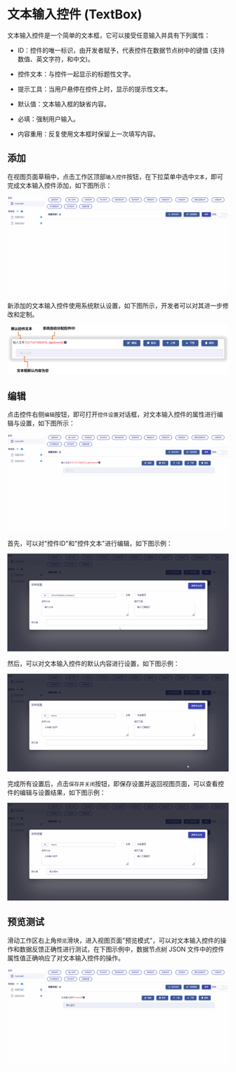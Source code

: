 # 文本输入控件 (TextBox)

文本输入控件是一个简单的文本框，它可以接受任意输入并具有下列属性：

* ID：控件的唯一标识，由开发者赋予，代表控件在数据节点树中的键值 (支持数值、英文字符，和中文)。

* 控件文本：与控件一起显示的标题性文字。

* 提示工具：当用户悬停在控件上时，显示的提示性文本。

* 默认值：文本输入框的缺省内容。

* 必填：强制用户输入。

* 内容重用：反复使用文本框时保留上一次填写内容。

## 添加

在视图页面草稿中，点击工作区顶部`输入控件`按钮，在下拉菜单中选中`文本`，即可完成文本输入控件添加，如下图所示：

![Matrix.OS](../../../../../media/os/tools/modelview/addtext.gif "添加文本输入控件")

新添加的文本输入控件使用系统默认设置，如下图所示，开发者可以对其进一步修改和定制。

![Matrix.OS](../../../../../media/os/tools/modelview/addtext.png "文本输入控件默认设置")

## 编辑

点击控件右侧`编辑`按钮，即可打开`控件设置`对话框，对文本输入控件的属性进行编辑与设置，如下图所示：

![Matrix.OS](../../../../../media/os/tools/modelview/edittext1.gif "编辑文本输入控件 - 打开控件设置对话框")

首先，可以对"控件ID"和"控件文本"进行编辑，如下图示例：

![Matrix.OS](../../../../../media/os/tools/modelview/edittext2.gif "编辑文本输入控件 - 控件ID与文本编辑")

然后，可以对文本输入控件的默认内容进行设置，如下图示例：

![Matrix.OS](../../../../../media/os/tools/modelview/edittext3.gif "编辑文本输入控件 - 设置默认内容")

完成所有设置后，点击`保存并关闭`按钮，即保存设置并返回视图页面，可以查看控件的编辑与设置结果，如下图示例：

![Matrix.OS](../../../../../media/os/tools/modelview/edittext4.gif "编辑文本输入控件 - 保存控件设置")

## 预览测试

滑动工作区右上角`预览`滑块，进入视图页面"预览模式"，可以对文本输入控件的操作和数据反馈正确性进行测试，在下图示例中，数据节点树 JSON 文件中的控件属性值正确响应了对文本输入控件的操作。

![Matrix.OS](../../../../../media/os/tools/modelview/testtext.gif "测试文本输入控件")